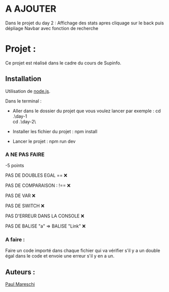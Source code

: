 # A AJOUTER

Dans le projet du day 2 :
Affichage des stats apres cliquage sur le back puis dépliage
Navbar avec fonction de recherche

# Projet :

Ce projet est réalisé dans le cadre du cours de Supinfo.

## Installation

Utilisation de [node.js](https://nodejs.org/).

Dans le terminal :

- Aller dans le dossier du projet que vous voulez lancer par exemple :
  cd .\day-1\
  cd .\day-2\

- Installer les fichier du projet :
  npm install

- Lancer le projet :
  npm run dev

### A NE PAS FAIRE

-5 points

PAS DE DOUBLES EGAL == ❌

PAS DE COMPARAISON : !== ❌

PAS DE VAR ❌

PAS DE SWITCH ❌

PAS D'ERREUR DANS LA CONSOLE ❌

PAS DE BALISE "a" => BALISE "Link" ❌

### A faire :

Faire un code importé dans chaque fichier qui va vérifier s'il y a un double égal dans le code et envoie une erreur s'il y en a un.

## Auteurs :

[Paul Mareschi](https://github.com/Paul-Mrsch)
